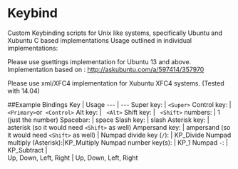 # Keybind
Custom Keybinding scripts for Unix like systems, specifically Ubuntu and Xubuntu
C based implementations
Usage outlined in individual implementations:


Please use gsettings implementation for Ubuntu 13 and above. 
Implementation based on : http://askubuntu.com/a/597414/357970

Please use xml/XFC4 implementation for Xubuntu XFC4 systems. (Tested with 14.04)


##Example Bindings
Key | Usage
--- | ---
Super key:        |        ` <Super> `
Control key:       |       ` <Primary> `or` <Control>`
Alt key:          |        ` <Alt>`
Shift key:        |        ` <Shift>`
numbers:          |         1 (just the number)
Spacebar:         |         space
Slash key:        |         slash
Asterisk key:     |         asterisk (so it would need `<Shift>` as well)
Ampersand key:    |         ampersand (so it would need `<Shift>` as well)
                  |
Numpad divide key (`/`): |  KP_Divide
Numpad multiply (Asterisk):|KP_Multiply
Numpad number key(s):     | KP_1
Numpad `-`:               | KP_Subtract
                          |  
Up, Down, Left, Right     | Up, Down, Left, Right
